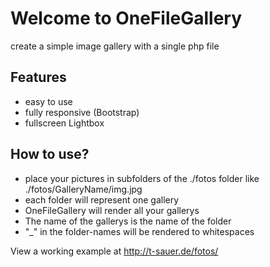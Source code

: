 # Welcome to OneFileGallery
create a simple image gallery with a single php file


## Features

* easy to use
* fully responsive (Bootstrap)
* fullscreen Lightbox


## How to use?

* place your pictures in subfolders of the ./fotos folder like ./fotos/GalleryName/img.jpg
* each folder will represent one gallery
* OneFileGallery will render all your gallerys
* The name of the gallerys is the name of the folder
* "_" in the folder-names will be rendered to whitespaces


View a working example at http://t-sauer.de/fotos/
